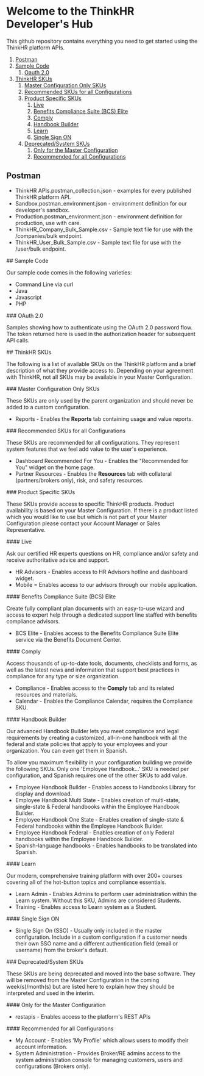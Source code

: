 # Welcome to the ThinkHR Developer's Hub

This github repository contains everything you need to get started using the ThinkHR platform APIs.

1. [Postman](#postman)
2. [Sample Code](#sample-code)
   1. [Oauth 2.0](#sample-code-oauth)
3. [ThinkHR SKUs](#thinkhr-skus)
   1. [Master Configuration Only SKUs](#thinkhr-skus-master)
   2. [Recommended SKUs for all Configurations](#thinkhr-skus-recommended)
   3. [Product Specific SKUs](#thinkhr-skus-product)
      1. [Live](#thinkhr-skus-product-live)
      2. [Benefits Compliance Suite (BCS) Elite](#thinkhr-skus-product-bcs)
      3. [Comply](#thinkhr-skus-product-comply)
      4. [Handbook Builder](#thinkhr-skus-product-handbook)
      5. [Learn](#thinkhr-skus-product-learn)
      6. [Single Sign ON](#thinkhr-skus-product-sso)
   4. [Deprecated/System SKUs](#thinkhr-skus-deprecated)
      1. [Only for the Master Configuration](#thinkhr-skus-deprecated-master)
      2. [Recommended for all Configurations](#thinkhr-skus-deprecated-recommended)


## Postman

* ThinkHR APIs.postman_collection.json - examples for every published ThinkHR platform API.
* Sandbox.postman_environment.json - environment definition for our developer's sandbox.
* Production.postman_environment.json - environment definition for production, use with care.
* ThinkHR_Company_Bulk_Sample.csv - Sample text file for use with the /companies/bulk endpoint.
* ThinkHR_User_Bulk_Sample.csv - Sample text file for use with the /user/bulk endpoint.


<div id="sample-code"/>
## Sample Code

Our sample code comes in the following varieties:

* Command Line via curl
* Java
* Javascript
* PHP

<div id="sample-code-oauth"/>
### OAuth 2.0

Samples showing how to authenticate using the OAuth 2.0 password flow.  The token returned here is used in the authorization header for subsequent API calls.


<div id="thinkhr-skus"/>
## ThinkHR SKUs

The following is a list of available SKUs on the ThinkHR platform and a brief description of what they provide access to.  Depending on your agreement with ThinkHR, not all SKUs may be available in your Master Configuration.

<div id="thinkhr-skus-master"/>
### Master Configuration Only SKUs

These SKUs are only used by the parent organization and should never be added to a custom configuration.

* Reports - Enables the **Reports** tab containing usage and value reports.

<div id="thinkhr-skus-recommended"/>
### Recommended SKUs for all Configurations

These SKUs are recommended for all configurations.  They represent system features that we feel add value to the user's experience.

* Dashboard Recommended For You - Enables the "Recommended for You" widget on the home page.
* Partner Resources - Enables the **Resources** tab with collateral (partners/brokers only), risk, and safety resources.

<div id="thinkhr-skus-product"/>
### Product Specific SKUs

These SKUs provide access to specific ThinkHR products.  Product availability is based on your Master Configuration.  If there is a product listed which you would like to use but which is not part of your Master Configuration please contact your Account Manager
or Sales Representative.

<div id="thinkhr-skus-product-live"/>
#### Live

Ask our certified HR experts questions on HR, compliance and/or safety and receive authoritative advice and support.

* HR Advisors - Enables access to HR Advisors hotline and dashboard widget.
* Mobile = Enables access to our advisors through our mobile application.

<div id="thinkhr-skus-product-bcs"/>
#### Benefits Compliance Suite (BCS) Elite

Create fully compliant plan documents with an easy-to-use wizard and access to expert help through a dedicated support line staffed with benefits compliance advisors.

* BCS Elite - Enables access to the Benefits Compliance Suite Elite service via the Benefits Document Center.

<div id="thinkhr-skus-product-comply"/>
#### Comply

Access thousands of up-to-date tools, documents, checklists and forms, as well as the latest news and information that support best practices in compliance for any type or size organization.

* Compliance - Enables access to the **Comply** tab and its related resources and materials.
* Calendar - Enables the Compliance Calendar, requires the Compliance SKU.

<div id="thinkhr-skus-product-handbook"/>
#### Handbook Builder

Our advanced Handbook Builder lets you meet compliance and legal requirements by creating a customized, all-in-one handbook with all the federal and state policies that apply to your employees and your organization.  You can even get them in Spanish.

To allow you maximum flexibility in your configuration building we provide the following SKUs.  Only one 'Employee Handbook...' SKU is needed per configuration, and Spanish requires one of the other SKUs to add value.

* Employee Handbook Builder - Enables access to Handbooks Library for display and download.
* Employee Handbook Multi State - Enables creation of multi-state, single-state & Federal handbooks within the Employee Handbook Builder.
* Employee Handbook One State - Enables creation of single-state & Federal handbooks within the Employee Handbook Builder.
* Employee Handbook Federal - Enables creation of only Federal handbooks within the Employee Handbook Builder.
* Spanish-language handbooks - Enables handbooks to be translated into Spanish.

<div id="thinkhr-skus-product-learn"/>
#### Learn

Our modern, comprehensive training platform with over 200+ courses covering all of the hot-button topics and compliance essentials.

* Learn Admin - Enables Admins to perform user administration within the Learn system.  Without this SKU, Admins are considered Students.
* Training - Enables access to Learn system as a Student.

<div id="thinkhr-skus-product-sso"/>
#### Single Sign ON

* Single Sign On (SSO) - Usually only included in the master configuration.  Include in a custom configuration if a customer needs their own SSO name and a different authentication field (email or username) from the broker's default.


<div id="thinkhr-skus-deprecated"/>
### Deprecated/System SKUs

These SKUs are being deprecated and moved into the base software.  They will be removed from the Master Configuration in the coming week(s)/month(s) but are listed here to explain how they should be interpreted and used in the interim.

<div id="thinkhr-skus-deprecated-master"/>
#### Only for the Master Configuration

* restapis - Enables access to the platform's REST APIs

<div id="thinkhr-skus-deprecated-recommended"/>
#### Recommended for all Configurations

* My Account - Enables 'My Profile' which allows users to modify their account information.
* System Administration - Provides Broker/RE admins access to the system administration console for managing customers, users and configurations (Brokers only).

